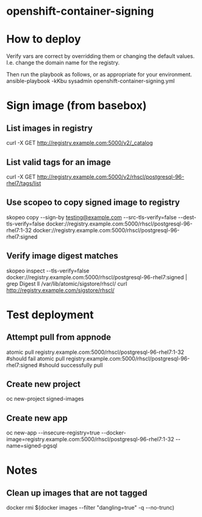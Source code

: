 # openshift-container-signing
# How to deploy
Verify vars are correct by overridding them or changing the default values.  I.e. change the domain name for the registry.

Then run the playbook as follows, or as appropriate for your environment.
ansible-playbook -kKbu sysadmin openshift-container-signing.yml

# Sign image (from basebox)
## List images in registry
curl -X GET http://registry.example.com:5000/v2/_catalog

## List valid tags for an image
curl -X GET http://registry.example.com:5000/v2/rhscl/postgresql-96-rhel7/tags/list

## Use scopeo to copy signed image to registry
skopeo copy --sign-by testing@example.com --src-tls-verify=false --dest-tls-verify=false docker://registry.example.com:5000/rhscl/postgresql-96-rhel7:1-32 docker://registry.example.com:5000/rhscl/postgresql-96-rhel7:signed

## Verify image digest matches
skopeo inspect --tls-verify=false docker://registry.example.com:5000/rhscl/postgresql-96-rhel7:signed | grep Digest
ll /var/lib/atomic/sigstore/rhscl/
curl http://registry.example.com/sigstore/rhscl/

# Test deployment
## Attempt pull from appnode
atomic pull registry.example.com:5000/rhscl/postgresql-96-rhel7:1-32  #should fail
atomic pull registry.example.com:5000/rhscl/postgresql-96-rhel7:signed  #should successfully pull

## Create new project
oc new-project signed-images

## Create new app
oc new-app --insecure-registry=true --docker-image=registry.example.com:5000/rhscl/postgresql-96-rhel7:1-32 --name=signed-pgsql

# Notes
## Clean up images that are not tagged
docker rmi $(docker images --filter "dangling=true" -q --no-trunc)
